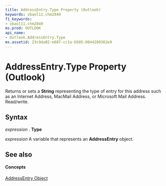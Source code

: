 ```yaml
---
title: AddressEntry.Type Property (Outlook)
keywords: vbaol11.chm2049
f1_keywords:
- vbaol11.chm2049
ms.prod: OUTLOOK
api_name:
- Outlook.AddressEntry.Type
ms.assetid: 23c9da02-e687-cc1a-b505-0644289362e9
---
```



# AddressEntry.Type Property (Outlook)

Returns or sets a  **String** representing the type of entry for this address such as an Internet Address, MacMail Address, or Microsoft Mail Address. Read/write.


## Syntax

 _expression_ . **Type**

 _expression_ A variable that represents an **AddressEntry** object.


## See also


#### Concepts


[AddressEntry Object](addressentry-object-outlook.md)

